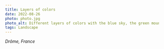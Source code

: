 ```yaml
---
title: Layers of colors
date: 2022-08-26
photo: photo.jpg
photo_alt: Different layers of colors with the blue sky, the green mountains and the yellow cereal field
tags: Landscape
---
```


_Drôme, France_
